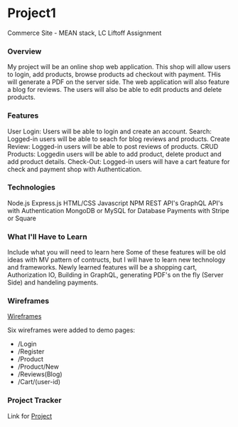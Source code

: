 # Project1
Commerce Site - MEAN stack, LC Liftoff Assignment 
### Overview
My project will be an online shop web application. This shop will allow users to login, add products, browse products ad checkout with payment.  THis will generate a PDF on the server side.  The web application will also feature a blog for reviews. The users will also be able to edit products and delete products.
### Features
User Login: Users will be able to login and create an account.
Search: Logged-in users will be able to seach for blog reviews and products.
Create Review: Logged-in users will be able to post reviews of products.
CRUD Products: Loggedin users will be able to add product, delete product and add product details.
Check-Out: Logged-in users will have a cart feature for check and payment shop with Authentication. 
### Technologies
Node.js
Express.js
HTML/CSS
Javascript
NPM
REST API's
GraphQL API's with Authentication
MongoDB or MySQL for Database
Payments with Stripe or Square

### What I'll Have to Learn
Include what you will need to learn here
Some of these features will be old ideas with MV pattern of contructs, but I will have to learn new technology and frameworks.
Newly learned features will be a shopping cart, Authorization IO, Building in GraphQL, generating PDF's on the fly (Server Side) and handeling payments. 

### Wireframes
[Wireframes](https://github.com/james636/Project1/blob/branch1/Wireframes.pdf)

Six wireframes were added to demo pages: 

- /Login 
- /Register
- /Product
- /Product/New
- /Reviews(Blog)
- /Cart/(user-id)      

### Project Tracker
Link for [Project](https://www.pivotaltracker.com/n/projects/2239228)

